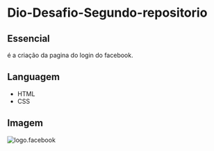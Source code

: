 # Dio-Desafio-Segundo-repositorio

## Essencial

é a criação da pagina do login do facebook.

## Languagem

- HTML
- CSS

## Imagem

![logo.facebook]( https://www.logo.wine/a/logo/Facebook/Facebook-f_Logo-Blue-Logo.wine.svg )
